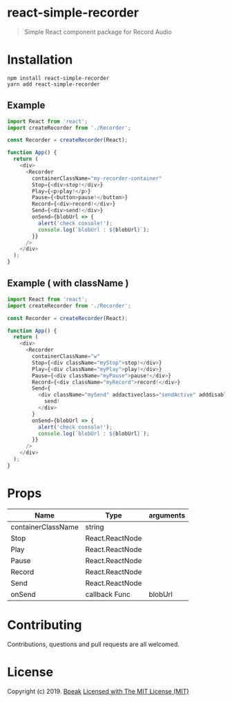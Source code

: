 # react-simple-recorder

> Simple React component package for Record Audio

# Installation

```
npm install react-simple-recorder
yarn add react-simple-recorder
```

## Example

```javascript
import React from 'react';
import createRecorder from './Recorder';

const Recorder = createRecorder(React);

function App() {
  return (
    <div>
      <Recorder
        containerClassName="my-recorder-container"
        Stop={<div>stop!</div>}
        Play={<p>play!</p>}
        Pause={<button>pause!</button>}
        Record={<div>record!</div>}
        Send={<div>send!</div>}
        onSend={blobUrl => {
          alert('check console!');
          console.log(`blobUrl : ${blobUrl}`);
        }}
      />
    </div>
  );
}
```

## Example ( with className )

```javascript
import React from 'react';
import createRecorder from './Recorder';

const Recorder = createRecorder(React);

function App() {
  return (
    <div>
      <Recorder
        containerClassName="w"
        Stop={<div className="myStop">stop!</div>}
        Play={<div className="myPlay">play!</div>}
        Pause={<div className="myPause">pause!</div>}
        Record={<div className="myRecord">record!</div>}
        Send={
          <div className="mySend" addactiveclass="sendActive" adddisabledclass="sendDisabled">
            send!
          </div>
        }
        onSend={blobUrl => {
          alert('check console!');
          console.log(`blobUrl : ${blobUrl}`);
        }}
      />
    </div>
  );
}
```

# Props

| Name               | Type            | arguments |
| ------------------ | --------------- | --------- |
| containerClassName | string          |           |
| Stop               | React.ReactNode |           |
| Play               | React.ReactNode |           |
| Pause              | React.ReactNode |           |
| Record             | React.ReactNode |           |
| Send               | React.ReactNode |           |
| onSend             | callback Func   | blobUrl   |

# Contributing

Contributions, questions and pull requests are all welcomed.

# License

Copyright (c) 2019. [Bpeak](https://bpeakblog.com/) [Licensed with The MIT License (MIT)](http://opensource.org/licenses/MIT)
